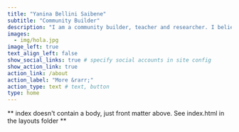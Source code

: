 ```yaml
---
title: "Yanina Bellini Saibene"
subtitle: "Community Builder"
description: "I am a community builder, teacher and researcher. I believe in the power of an open science at the service of people. I know that education is one of the few tools we have to improve our lives because it is essential to reduce the structural inequalities of our society.  I know that the best way to build and improve the world is in community."
images:
  - img/hola.jpg
image_left: true
text_align_left: false
show_social_links: true # specify social accounts in site config
show_action_link: true
action_link: /about
action_label: "More &rarr;"
action_type: text # text, button
type: home
---
```


** index doesn't contain a body, just front matter above.
See index.html in the layouts folder **
